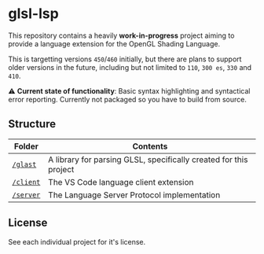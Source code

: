 # glsl-lsp
This repository contains a heavily **work-in-progress** project aiming to provide a language extension for the OpenGL Shading Language.

This is targetting versions `450`/`460` initially, but there are plans to support older versions in the future, including but not limited to `110`, `300 es`, `330` and `410`.

⚠ **Current state of functionality**: Basic syntax highlighting and syntactical error reporting. Currently not packaged so you have to build from source.

## Structure
| Folder               | Contents                                                          |
| -------------------- | ----------------------------------------------------------------- |
| [`/glast`](/glast)   | A library for parsing GLSL, specifically created for this project |
| [`/client`](/client) | The VS Code language client extension                             |
| [`/server`](/server) | The Language Server Protocol implementation                       |

## License
See each individual project for it's license.
